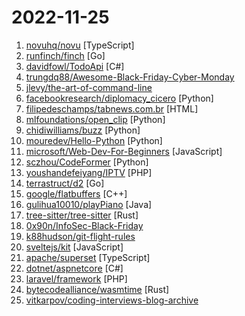 # 2022-11-25

1. [novuhq/novu](https://github.com/novuhq/novu "The Open-Source Notifications Platform. Add a working notification center to your app in minutes. 🚀") [TypeScript]
2. [runfinch/finch](https://github.com/runfinch/finch "The Finch CLI an open source client for container development") [Go]
3. [davidfowl/TodoApi](https://github.com/davidfowl/TodoApi "ASP.NET Core API with JWT authentication and authorization") [C#]
4. [trungdq88/Awesome-Black-Friday-Cyber-Monday](https://github.com/trungdq88/Awesome-Black-Friday-Cyber-Monday "Awesome deals on Black Friday: Apps, SaaS, Books, Courses, etc.") 
5. [jlevy/the-art-of-command-line](https://github.com/jlevy/the-art-of-command-line "Master the command line, in one page") 
6. [facebookresearch/diplomacy_cicero](https://github.com/facebookresearch/diplomacy_cicero "Code for Cicero, an AI agent that plays the game of Diplomacy with open-domain natural language negotiation.") [Python]
7. [filipedeschamps/tabnews.com.br](https://github.com/filipedeschamps/tabnews.com.br "Conteúdos de valor concreto para quem vive de programação e tecnologia.") [HTML]
8. [mlfoundations/open_clip](https://github.com/mlfoundations/open_clip "An open source implementation of CLIP.") [Python]
9. [chidiwilliams/buzz](https://github.com/chidiwilliams/buzz "Buzz transcribes and translates audio offline on your personal computer. Powered by OpenAI's Whisper.") [Python]
10. [mouredev/Hello-Python](https://github.com/mouredev/Hello-Python "Python desde cero") [Python]
11. [microsoft/Web-Dev-For-Beginners](https://github.com/microsoft/Web-Dev-For-Beginners "24 Lessons, 12 Weeks, Get Started as a Web Developer") [JavaScript]
12. [sczhou/CodeFormer](https://github.com/sczhou/CodeFormer "[NeurIPS 2022] Towards Robust Blind Face Restoration with Codebook Lookup Transformer") [Python]
13. [youshandefeiyang/IPTV](https://github.com/youshandefeiyang/IPTV "肥羊的IPTV直播源搜集仓库") [PHP]
14. [terrastruct/d2](https://github.com/terrastruct/d2 "D2 is a modern diagram scripting language that turns text to diagrams.") [Go]
15. [google/flatbuffers](https://github.com/google/flatbuffers "FlatBuffers: Memory Efficient Serialization Library") [C++]
16. [gulihua10010/playPiano](https://github.com/gulihua10010/playPiano "Java弹奏钢琴乐曲") [Java]
17. [tree-sitter/tree-sitter](https://github.com/tree-sitter/tree-sitter "An incremental parsing system for programming tools") [Rust]
18. [0x90n/InfoSec-Black-Friday](https://github.com/0x90n/InfoSec-Black-Friday "All the deals for InfoSec related software/tools this Black Friday") 
19. [k88hudson/git-flight-rules](https://github.com/k88hudson/git-flight-rules "Flight rules for git") 
20. [sveltejs/kit](https://github.com/sveltejs/kit "The fastest way to build Svelte apps") [JavaScript]
21. [apache/superset](https://github.com/apache/superset "Apache Superset is a Data Visualization and Data Exploration Platform") [TypeScript]
22. [dotnet/aspnetcore](https://github.com/dotnet/aspnetcore "ASP.NET Core is a cross-platform .NET framework for building modern cloud-based web applications on Windows, Mac, or Linux.") [C#]
23. [laravel/framework](https://github.com/laravel/framework "The Laravel Framework.") [PHP]
24. [bytecodealliance/wasmtime](https://github.com/bytecodealliance/wasmtime "A fast and secure runtime for WebAssembly") [Rust]
25. [vitkarpov/coding-interviews-blog-archive](https://github.com/vitkarpov/coding-interviews-blog-archive "vitkarpov.me blog archive") 
